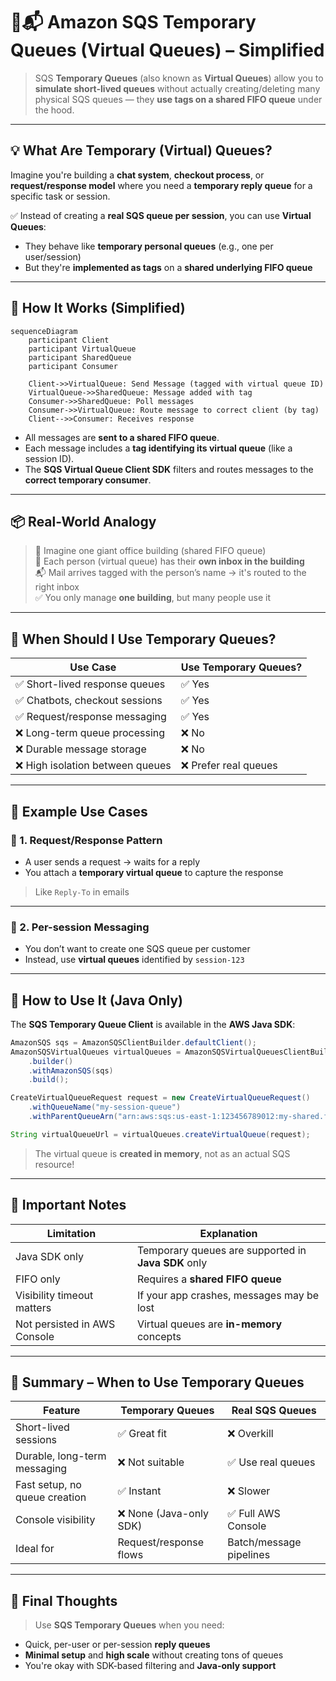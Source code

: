 # 🎯📬 **Amazon SQS Temporary Queues (Virtual Queues) – Simplified**

> SQS **Temporary Queues** (also known as **Virtual Queues**) allow you to **simulate short-lived queues** without actually creating/deleting many physical SQS queues — they **use tags on a shared FIFO queue** under the hood.

---

## 💡 What Are Temporary (Virtual) Queues?

Imagine you're building a **chat system**, **checkout process**, or **request/response model** where you need a **temporary reply queue** for a specific task or session.

✅ Instead of creating a **real SQS queue per session**, you can use **Virtual Queues**:

- They behave like **temporary personal queues** (e.g., one per user/session)
- But they're **implemented as tags** on a **shared underlying FIFO queue**

---

## 🧠 How It Works (Simplified)

```mermaid
sequenceDiagram
    participant Client
    participant VirtualQueue
    participant SharedQueue
    participant Consumer

    Client->>VirtualQueue: Send Message (tagged with virtual queue ID)
    VirtualQueue->>SharedQueue: Message added with tag
    Consumer->>SharedQueue: Poll messages
    Consumer->>VirtualQueue: Route message to correct client (by tag)
    Client-->>Consumer: Receives response
```

- All messages are **sent to a shared FIFO queue**.
- Each message includes a **tag identifying its virtual queue** (like a session ID).
- The **SQS Virtual Queue Client SDK** filters and routes messages to the **correct temporary consumer**.

---

## 📦 Real-World Analogy

> 🏢 Imagine one giant office building (shared FIFO queue)  
> 🧍 Each person (virtual queue) has their **own inbox in the building**  
> 📬 Mail arrives tagged with the person’s name → it's routed to the right inbox  
> ✅ You only manage **one building**, but many people use it

---

## 🧰 When Should I Use Temporary Queues?

| Use Case                         | Use Temporary Queues? |
| -------------------------------- | --------------------- |
| ✅ Short-lived response queues   | ✅ Yes                |
| ✅ Chatbots, checkout sessions   | ✅ Yes                |
| ✅ Request/response messaging    | ✅ Yes                |
| ❌ Long-term queue processing    | ❌ No                 |
| ❌ Durable message storage       | ❌ No                 |
| ❌ High isolation between queues | ❌ Prefer real queues |

---

## 🎯 Example Use Cases

### 🧾 1. **Request/Response Pattern**

- A user sends a request → waits for a reply
- You attach a **temporary virtual queue** to capture the response

> Like `Reply-To` in emails

---

### 💬 2. **Per-session Messaging**

- You don’t want to create one SQS queue per customer
- Instead, use **virtual queues** identified by `session-123`

---

## 🔧 How to Use It (Java Only)

The **SQS Temporary Queue Client** is available in the **AWS Java SDK**:

```java
AmazonSQS sqs = AmazonSQSClientBuilder.defaultClient();
AmazonSQSVirtualQueues virtualQueues = AmazonSQSVirtualQueuesClientBuilder
    .builder()
    .withAmazonSQS(sqs)
    .build();

CreateVirtualQueueRequest request = new CreateVirtualQueueRequest()
    .withQueueName("my-session-queue")
    .withParentQueueArn("arn:aws:sqs:us-east-1:123456789012:my-shared.fifo");

String virtualQueueUrl = virtualQueues.createVirtualQueue(request);
```

> The virtual queue is **created in memory**, not as an actual SQS resource!

---

## 🔐 Important Notes

| Limitation                   | Explanation                                         |
| ---------------------------- | --------------------------------------------------- |
| Java SDK only                | Temporary queues are supported in **Java SDK** only |
| FIFO only                    | Requires a **shared FIFO queue**                    |
| Visibility timeout matters   | If your app crashes, messages may be lost           |
| Not persisted in AWS Console | Virtual queues are **in-memory** concepts           |

---

## 🧠 Summary – When to Use Temporary Queues

| Feature                       | Temporary Queues        | Real SQS Queues         |
| ----------------------------- | ----------------------- | ----------------------- |
| Short-lived sessions          | ✅ Great fit            | ❌ Overkill             |
| Durable, long-term messaging  | ❌ Not suitable         | ✅ Use real queues      |
| Fast setup, no queue creation | ✅ Instant              | ❌ Slower               |
| Console visibility            | ❌ None (Java-only SDK) | ✅ Full AWS Console     |
| Ideal for                     | Request/response flows  | Batch/message pipelines |

---

## 📝 Final Thoughts

> Use **SQS Temporary Queues** when you need:

- Quick, per-user or per-session **reply queues**
- **Minimal setup** and **high scale** without creating tons of queues
- You're okay with SDK-based filtering and **Java-only support**
